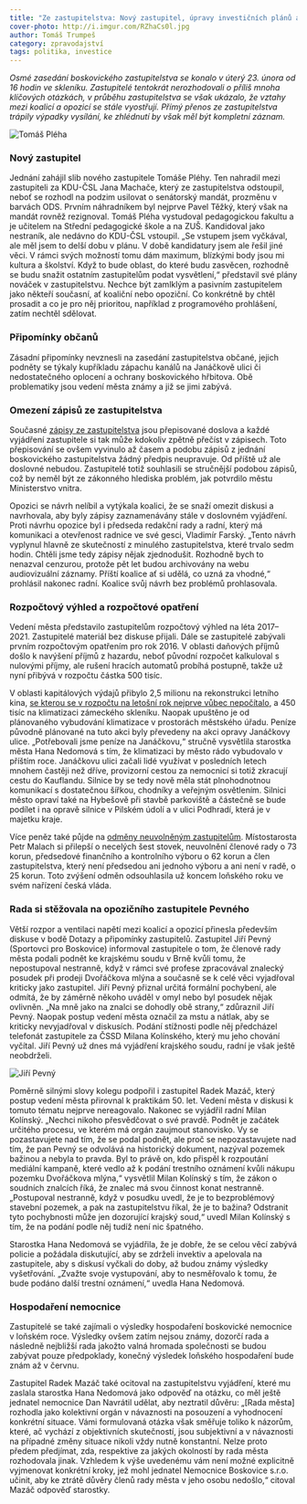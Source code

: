 ```yaml
---
title: "Ze zastupitelstva: Nový zastupitel, úpravy investičních plánů a vyostřující se vztahy koalice a opozice"
cover-photo: http://i.imgur.com/RZhaCs0l.jpg
author: Tomáš Trumpeš
category: zpravodajství
tags: politika, investice
---
```


*Osmé zasedání boskovického zastupitelstva se konalo v úterý 23. února od 16 hodin ve skleníku. Zastupitelé tentokrát nerozhodovali o příliš mnoha klíčových otázkách, v průběhu zastupitelstva se však ukázalo, že vztahy mezi koalicí a opozicí se stále vyostřují. Přímý přenos ze zastupitelstva trápily výpadky vysílání, ke zhlédnutí by však měl být kompletní záznam.*

<img src="http://i.imgur.com/5duFPr5.jpg" alt="Tomáš Pléha" class="img-responsive img-popup" data-author="Tomáš Znamenáček">

### Nový zastupitel

Jednání zahájil slib nového zastupitele Tomáše Pléhy. Ten nahradil mezi zastupiteli za KDU-ČSL Jana Machače, který ze zastupitelstva odstoupil, neboť se rozhodl na podzim usilovat o senátorský mandát, prozměnu v barvách ODS. Prvním náhradníkem byl nejprve Pavel Těžký, který však na mandát rovněž rezignoval. Tomáš Pléha vystudoval pedagogickou fakultu a je učitelem na Střední pedagogické škole a na ZUŠ. Kandidoval jako nestraník, ale nedávno do KDU-ČSL vstoupil. „Se vstupem jsem vyčkával, ale měl jsem to delší dobu v plánu. V době kandidatury jsem ale řešil jiné věci. V rámci svých možností tomu dám maximum, blízkými body jsou mi kultura a školství. Když to bude oblast, do které budu zasvěcen, rozhodně se budu snažit ostatním zastupitelům podat vysvětlení,“ představil své plány nováček v zastupitelstvu. Nechce být zamlklým a pasivním zastupitelem jako někteří současní, ať koaliční nebo opoziční. Co konkrétně by chtěl prosadit a co je pro něj prioritou, například z programového prohlášení, zatím nechtěl sdělovat.  

### Připomínky občanů

Zásadní připomínky nevznesli na zasedání zastupitelstva občané, jejich podněty se týkaly kupříkladu zápachu kanálů na Janáčkově ulici či nedostatečného oplocení a ochrany boskovického hřbitova. Obě problematiky jsou vedení města známy a již se jimi zabývá.

### Omezení zápisů ze zastupitelstva

Současné [zápisy ze zastupitelstva](http://boskovice.cz/zapisy%2Dz%2Djednani%2Dzm/ds-1267/p1=1180) jsou přepisované doslova a každé vyjádření zastupitele si tak může kdokoliv zpětně přečíst v zápisech. Toto přepisování se ovšem vyvinulo až časem a podobu zápisů z jednání boskovického zastupitelstva žádný předpis neupravuje. Od příště už ale doslovné nebudou. Zastupitelé totiž souhlasili se stručnější podobou zápisů, což by neměl být ze zákonného hlediska problém, jak potvrdilo městu Ministerstvo vnitra. 

Opozici se návrh nelíbil a vytýkala koalici, že se snaží omezit diskusi a navrhovala, aby byly zápisy zaznamenávány stále v doslovném vyjádření. Proti návrhu opozice byl i předseda redakční rady a radní, který má komunikaci a otevřenost radnice ve své gesci, Vladimír Farský. „Tento návrh vyplynul hlavně ze skutečností z minulého zastupitelstva, které trvalo sedm hodin. Chtěli jsme tedy zápisy nějak zjednodušit. Rozhodně bych to nenazval cenzurou, protože pět let budou archivovány na webu audiovizuální záznamy. Příští koalice ať si udělá, co uzná za vhodné,“ prohlásil nakonec radní. Koalice svůj návrh bez problémů prohlasovala.

### Rozpočtový výhled a rozpočtové opatření

Vedení města představilo zastupitelům rozpočtový výhled na léta 2017–2021. Zastupitelé materiál bez diskuse přijali. Dále se zastupitelé zabývali prvním rozpočtovým opatřením pro rok 2016. V oblasti daňových příjmů došlo k navýšení příjmů z hazardu, neboť původní rozpočet kalkuloval s nulovými příjmy, ale rušení hracích automatů probíhá postupně, takže už nyní přibývá v rozpočtu částka 500 tisíc. 

V oblasti kapitálových výdajů přibylo 2,5 milionu na rekonstrukci letního kina, [se kterou se v rozpočtu na letošní rok nejprve vůbec nepočítalo](/clanky/2015/08/rekonstrukce-letnaku.html), a 450 tisíc na klimatizaci zámeckého skleníku. Naopak upuštěno je od plánovaného vybudování klimatizace v prostorách městského úřadu. Peníze původně plánované na tuto akci byly převedeny na akci opravy Janáčkovy ulice. „Potřebovali jsme peníze na Janáčkovu,“ stručně vysvětlila starostka města Hana Nedomová s tím, že klimatizaci by město rádo vybudovalo v příštím roce. Janáčkovu ulici začali lidé využívat v posledních letech mnohem častěji než dříve, provizorní cestou za nemocnicí si totiž zkracují cestu do Kauflandu. Silnice by se tedy nově měla stát plnohodnotnou komunikací s dostatečnou šířkou, chodníky a veřejným osvětlením. Silnici město opraví také na Hybešově při stavbě parkoviště a částečně se bude podílet i na opravě silnice v Pilském údolí a v ulici Podhradí, která je v majetku kraje.

Více peněz také půjde na [odměny neuvolněným zastupitelům](/clanky/2015/12/platy-zastupitelu.html). Místostarosta Petr Malach si přilepší o necelých šest stovek, neuvolnění členové rady o 73 korun, předsedové finančního a kontrolního výboru o 62 korun a člen zastupitelstva, který není předsedou ani jednoho výboru a ani není v radě, o 25 korun. Toto zvýšení odměn odsouhlasila už koncem loňského roku ve svém nařízení česká vláda.

### Rada si stěžovala na opozičního zastupitele Pevného

Větší rozpor a ventilaci napětí mezi koalicí a opozicí přinesla především diskuse v bodě Dotazy a připomínky zastupitelů. Zastupitel Jiří Pevný (Sportovci pro Boskovice) informoval zastupitele o tom, že členové rady města podali podnět ke krajskému soudu v Brně kvůli tomu, že nepostupoval nestranně, když v rámci své profese zpracovával znalecký posudek při prodeji Dvořáčkova mlýna a současně se k celé věci vyjadřoval kriticky jako zastupitel. Jiří Pevný přiznal určitá formální pochybení, ale odmítá, že by záměrně někoho uváděl v omyl nebo byl posudek nějak ovlivněn. „Na mně jako na znalci se dohodly obě strany,“ zdůraznil Jiří Pevný. Naopak postup vedení města označil za mstu a nátlak, aby se kriticky nevyjadřoval v diskusích. Podání stížnosti podle něj předcházel telefonát zastupitele za ČSSD Milana Kolínského, který mu jeho chování vyčítal. Jiří Pevný už dnes má vyjádření krajského soudu, radní je však ještě neobdrželi.

<img src="http://i.imgur.com/eqSCuwP.jpg" alt="Jiří Pevný" class="img-responsive img-popup" data-author="Tomáš Znamenáček">

Poměrně silnými slovy kolegu podpořil i zastupitel Radek Mazáč, který postup vedení města přirovnal k praktikám 50. let. Vedení města v diskusi k tomuto tématu nejprve nereagovalo. Nakonec se vyjádřil radní Milan Kolínský. „Nechci nikoho přesvědčovat o své pravdě. Podnět je začátek určitého procesu, ve kterém má orgán zaujmout stanovisko. Vy se pozastavujete nad tím, že se podal podnět, ale proč se nepozastavujete nad tím, že pan Pevný se odvolává na historický dokument, nazýval pozemek bažinou a nebyla to pravda. Byl to právě on, kdo přispěl k rozpoutání mediální kampaně, které vedlo až k podání trestního oznámení kvůli nákupu pozemku Dvořáčkova mlýna,“ vysvětlil Milan Kolínský s tím, že zákon o soudních znalcích říká, že znalec má svou činnost konat nestranně. „Postupoval nestranně, když v posudku uvedl, že je to bezproblémový stavební pozemek, a pak na zastupitelstvu říkal, že je to bažina? Odstranit tyto pochybnosti může jen dozorující krajský soud,“ uvedl Milan Kolínský s tím, že na podání podle něj tudíž není nic špatného.

Starostka Hana Nedomová se vyjádřila, že je dobře, že se celou věcí zabývá policie a požádala diskutující, aby se zdrželi invektiv a apelovala na zastupitele, aby s diskusí vyčkali do doby, až budou známy výsledky vyšetřování. „Zvažte svoje vystupování, aby to nesměřovalo k tomu, že bude podáno další trestní oznámení,“ uvedla Hana Nedomová.

### Hospodaření nemocnice

Zastupitelé se také zajímali o výsledky hospodaření boskovické nemocnice v loňském roce. Výsledky ovšem zatím nejsou známy, dozorčí rada a následně nejbližší rada jakožto valná hromada společnosti se budou zabývat pouze předpoklady, konečný výsledek loňského hospodaření bude znám až v červnu.

Zastupitel Radek Mazáč také ocitoval na zastupitelstvu vyjádření, které mu zaslala starostka Hana Nedomová jako odpověď na otázku, co měl ještě jednatel nemocnice Dan Navrátil udělat, aby neztratil důvěru: „[Rada města] rozhodla jako kolektivní orgán v návaznosti na posouzení a vyhodnocení konkrétní situace. Vámi formulovaná otázka však směřuje toliko k názorům, které, ač vychází z objektivních skutečností, jsou subjektivní a v návaznosti na případné změny situace nikoli vždy nutně konstantní. Nelze proto předem předjímat, zda, respektive za jakých okolností by rada města rozhodovala jinak. Vzhledem k výše uvedenému vám není možné explicitně vyjmenovat konkrétní kroky, jež mohl jednatel Nemocnice Boskovice s.r.o. učinit, aby ke ztrátě důvěry členů rady města v jeho osobu nedošlo,“ citoval Mazáč odpověď starostky. 
